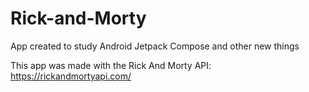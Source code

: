 # Rick-and-Morty

App created to study Android Jetpack Compose and other new things

This app was made with the Rick And Morty API:
https://rickandmortyapi.com/
